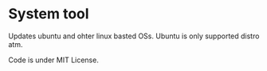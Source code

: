 # System toolUpdates ubuntu and ohter linux basted OSs. Ubuntu is only supported distro atm.Code is under MIT License.